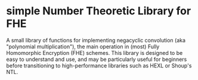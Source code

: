 # simple Number Theoretic Library for FHE

A small library of functions for implementing negacyclic convolution
(aka "polynomial multiplication"), the main operation in (most) Fully
Homomorphic Encryption (FHE) schemes. This library is designed to be
easy to understand and use, and may be particularly useful for beginners before
transitioning to high-performance libraries such as HEXL or Shoup's
NTL.
